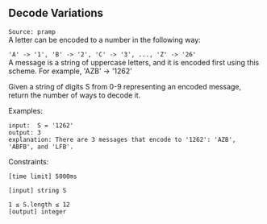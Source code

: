## Decode Variations

`Source: pramp`  
A letter can be encoded to a number in the following way:

`'A' -> '1', 'B' -> '2', 'C' -> '3', ..., 'Z' -> '26'`  
A message is a string of uppercase letters, and it is encoded first using this scheme. For example, 'AZB' -> '1262'

Given a string of digits S from 0-9 representing an encoded message, return the number of ways to decode it.

Examples:
```
input:  S = '1262'
output: 3
explanation: There are 3 messages that encode to '1262': 'AZB', 'ABFB', and 'LFB'.
```
Constraints:
```
[time limit] 5000ms

[input] string S

1 ≤ S.length ≤ 12
[output] integer
```